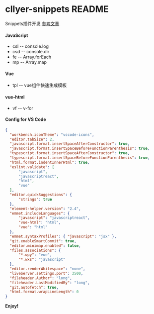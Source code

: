 # cllyer-snippets README

Snippets插件开发 [参考文章](https://juejin.im/post/5d9f2f436fb9a04e187c9c24?utm_source=gold_browser_extension)

#### JavaScript
  + csl    -- console.log
  + csd    -- console.dir
  + fe     -- Array.forEach
  + mp     -- Array.map

#### Vue
  + tpl    -- vue组件快速生成模板

#### vue-html
  + vf     -- v-for

#### Config for VS Code
```json
{
  "workbench.iconTheme": "vscode-icons",
  "editor.tabSize": 2,
  "javascript.format.insertSpaceAfterConstructor": true,
  "javascript.format.insertSpaceBeforeFunctionParenthesis": true,
  "typescript.format.insertSpaceAfterConstructor": true,
  "typescript.format.insertSpaceBeforeFunctionParenthesis": true,
  "html.format.indentInnerHtml": true,
  "eslint.validate": [
      "javascript",
      "javascriptreact",
      "html",
      "vue"
  ],
  "editor.quickSuggestions": {
      "strings": true
  },
  "element-helper.version": "2.4",
  "emmet.includeLanguages": {
      "javascript": "javascriptreact",
      "vue-html": "html",  
      "vue": "html"  
  },
  "emmet.syntaxProfiles": { "javascript": "jsx" },
  "git.enableSmartCommit": true,
  "editor.minimap.enabled": false,
  "files.associations": {
      "*.wpy": "vue",
      "*.wxs": "javascript"
  },
  "editor.renderWhitespace": "none",
  "liveServer.settings.port": 3500,
  "fileheader.Author": "long",
  "fileheader.LastModifiedBy": "long",
  "git.autofetch": true,
  "html.format.wrapLineLength": 0
}
```

**Enjoy!**
